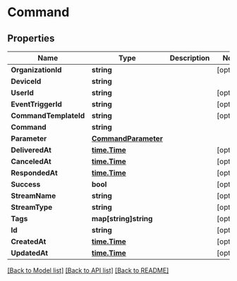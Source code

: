 # Command

## Properties

Name | Type | Description | Notes
------------ | ------------- | ------------- | -------------
**OrganizationId** | **string** |  | [optional] 
**DeviceId** | **string** |  | 
**UserId** | **string** |  | [optional] 
**EventTriggerId** | **string** |  | [optional] 
**CommandTemplateId** | **string** |  | [optional] 
**Command** | **string** |  | 
**Parameter** | [**CommandParameter**](CommandParameter.md) |  | 
**DeliveredAt** | [**time.Time**](time.Time.md) |  | [optional] 
**CanceledAt** | [**time.Time**](time.Time.md) |  | [optional] 
**RespondedAt** | [**time.Time**](time.Time.md) |  | [optional] 
**Success** | **bool** |  | [optional] 
**StreamName** | **string** |  | [optional] 
**StreamType** | **string** |  | [optional] 
**Tags** | **map[string]string** |  | [optional] 
**Id** | **string** |  | [optional] 
**CreatedAt** | [**time.Time**](time.Time.md) |  | [optional] 
**UpdatedAt** | [**time.Time**](time.Time.md) |  | [optional] 

[[Back to Model list]](../README.md#documentation-for-models) [[Back to API list]](../README.md#documentation-for-api-endpoints) [[Back to README]](../README.md)


